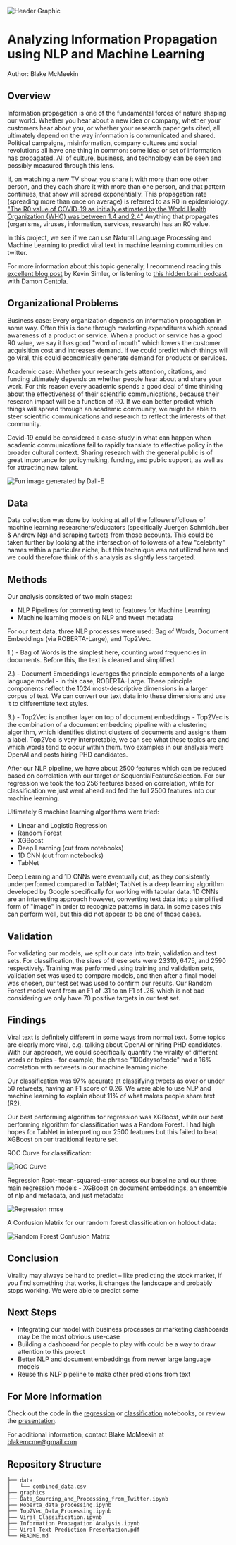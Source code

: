 ![Header Graphic](https://github.com/thegrandblooms/Information_Propagation_Analysis/blob/7fd9a9495574721da3560f385ea9f73eb71784a5/graphics/infoprop_header.jpg)
# Analyzing Information Propagation using NLP and Machine Learning
Author: Blake McMeekin

## Overview

Information propagation is one of the fundamental forces of nature shaping our world. Whether you hear about a new idea or company, whether your customers hear about you, or whether your research paper gets cited, all ultimately depend on the way information is communicated and shared. Political campaigns, misinformation, company cultures and social revolutions all have one thing in common: some idea or set of information has propagated. All of culture, business, and technology can be seen and possibly measured through this lens.

If, on watching a new TV show, you share it with more than one other person, and they each share it with more than one person, and that pattern continues, that show will spread exponentially. This propagation rate (spreading more than once on average) is referred to as R0 in epidemiology. ["The R0 value of COVID-19 as initially estimated by the World Health Organization (WHO) was between 1.4 and 2.4"](https://www.ncbi.nlm.nih.gov/pmc/articles/PMC7751056/) Anything that propagates (organisms, viruses, information, services, research) has an R0 value.

In this project, we see if we can use Natural Language Processing and Machine Learning to predict viral text in machine learning communities on twitter.

For more information about this topic generally, I recommend reading this [excellent blog post](https://meltingasphalt.com/interactive/going-critical/) by Kevin Simler, or listening to [this hidden brain podcast](https://hiddenbrain.org/podcast/the-snowball-effect/) with Damon Centola.

## Organizational Problems

Business case:
Every organization depends on information propagation in some way. Often this is done through marketing expenditures which spread awareness of a product or service. When a product or service has a good R0 value, we say it has good "word of mouth" which lowers the customer acquisition cost and increases demand. If we could predict which things will go viral, this could economically generate demand for products or services.

Academic case:
Whether your research gets attention, citations, and funding ultimately depends on whether people hear about and share your work. For this reason every academic spends a good deal of time thinking about the effectiveness of their scientific communications, because their research impact will be a function of R0. If we can better predict which things will spread through an academic community, we might be able to steer scientific communications and research to reflect the interests of that community.

Covid-19 could be considered a case-study in what can happen when academic communications fail to rapidly translate to effective policy in the broader cultural context. Sharing research with the general public is of great importance for policymaking, funding, and public support, as well as for attracting new talent.

![Fun image generated by Dall-E](https://github.com/thegrandblooms/Information_Propagation_Analysis/blob/7fd9a9495574721da3560f385ea9f73eb71784a5/graphics/DALL%C2%B7E%202022-10-18%2023.45.20%20-%20_word%20of%20mouth_%20an%20idea%20spreading%20through%20crowds,%20oil%20painting%20that%20reminds%20me%20of%20jazz,%20street-wise%20people,%20and%20vibrations.png)

## Data

Data collection was done by looking at all of the followers/follows of machine learning researchers/educators (specifically Juergen Schmidhuber & Andrew Ng) and scraping tweets from those accounts. This could be taken further by looking at the intersection of followers of a few "celebrity" names within a particular niche, but this technique was not utilized here and we could therefore think of this analysis as slightly less targeted.

## Methods

Our analysis consisted of two main stages:
- NLP Pipelines for converting text to features for Machine Learning
- Machine learning models on NLP and tweet metadata

For our text data, three NLP processes were used: Bag of Words, Document Embeddings (via ROBERTA-Large), and Top2Vec. 

1.) - Bag of Words is the simplest here, counting word frequencies in documents. Before this, the text is cleaned and simplified.

2.) - Document Embeddings leverages the principle components of a large language model - in this case, ROBERTA-Large. These principle components reflect the 1024 most-descriptive dimensions in a larger corpus of text. We can convert our text data into these dimensions and use it to differentiate text styles.

3.) - Top2Vec is another layer on top of document embeddings - Top2Vec is the combination of a document embedding pipeline with a clustering algorithm, which identifies distinct clusters of documents and assigns them a label. Top2Vec is very interpretable, we can see what these topics are and which words tend to occur within them. two  examples in our analysis were OpenAI and posts hiring PHD candidates.

After our NLP pipeline, we have about 2500 features which can be reduced based on correlation with our target or SequentialFeatureSelection. For our regression we took the top 256 features based on correlation, while for classification we just went ahead and fed the full 2500 features into our machine learning.

Ultimately 6 machine learning algorithms were tried:
- Linear and Logistic Regression
- Random Forest
- XGBoost
- Deep Learning (cut from notebooks)
- 1D CNN (cut from notebooks)
- TabNet

Deep Learning and 1D CNNs were eventually cut, as they consistently underperformed compared to TabNet; TabNet is a deep learning algorithm developed by Google specifically for working with tabular data. 1D CNNs are an interesting approach however, converting text data into a simplified form of "image" in order to recognize patterns in data. In some cases this can perform well, but this did not appear to be one of those cases.

## Validation

For validating our models, we split our data into train, validation and test sets. For classification, the sizes of these sets were 23310, 6475, and 2590 respectively. Training was performed using training and validation sets, validation set was used to compare models, and then after a final model was chosen, our test set was used to confirm our results. Our Random Forest model went from an F1 of .31 to an F1 of .26, which is not bad considering we only have 70 positive targets in our test set.

## Findings

Viral text is definitely different in some ways from normal text. Some topics are clearly more viral, e.g. talking about OpenAI or hiring PHD candidates. With our approach, we could specifically quantify the virality of different words or topics - for example, the phrase "100daysofcode" had a 16% correlation with retweets in our machine learning niche.

Our classification was 97% accurate at classifying tweets as over or under 50 retweets, having an F1 score of 0.26. We were able to use NLP and machine learning to explain about 11% of what makes people share text (R2).

Our best performing algorithm for regression was XGBoost, while our best performing algorithm for classification was a Random Forest. I had high hopes for TabNet in interpreting our 2500 features but this failed to beat XGBoost on our traditional feature set.

ROC Curve for classification:

![ROC Curve](https://github.com/thegrandblooms/Information_Propagation_Analysis/blob/7fd9a9495574721da3560f385ea9f73eb71784a5/graphics/roc-auc.png)

Regression Root-mean-squared-error across our baseline and our three main regression models - XGBoost on document embeddings, an ensemble of nlp and metadata, and just metadata:

![Regression rmse](https://github.com/thegrandblooms/Information_Propagation_Analysis/blob/7fd9a9495574721da3560f385ea9f73eb71784a5/graphics/regression_rmse.jpg)

A Confusion Matrix for our random forest classification on holdout data:

![Random Forest Confusion Matrix](https://github.com/thegrandblooms/Information_Propagation_Analysis/blob/7fd9a9495574721da3560f385ea9f73eb71784a5/graphics/rf_confusion_matrix.png)

## Conclusion

Virality may always be hard to predict – like predicting the stock market, if you find something that works, it changes the landscape and probably stops working. We were able to predict some

## Next Steps

- Integrating our model with business processes or marketing dashboards may be the most obvious use-case
- Building a dashboard for people to play with could be a way to draw attention to this project
- Better NLP and document embeddings from newer large language models
- Reuse this NLP pipeline to make other predictions from text

## For More Information

Check out the code in the [regression](https://github.com/thegrandblooms/Information_Propagation_Analysis/blob/7fd9a9495574721da3560f385ea9f73eb71784a5/Information%20Propagation%20Analysis.ipynb) or [classification](https://github.com/thegrandblooms/Information_Propagation_Analysis/blob/7fd9a9495574721da3560f385ea9f73eb71784a5/Viral_Classification.ipynb) notebooks, or review the [presentation]().

For additional information, contact Blake McMeekin at blakemcme@gmail.com

## Repository Structure
```
├── data
│   └── combined_data.csv
├── graphics
├── Data_Sourcing_and_Processing_from_Twitter.ipynb
├── Roberta_data_processing.ipynb
├── Top2Vec_Data_Processing.ipynb
├── Viral_Classification.ipynb
├── Information Propagation Analysis.ipynb
├── Viral Text Prediction Presentation.pdf
└── README.md
```
